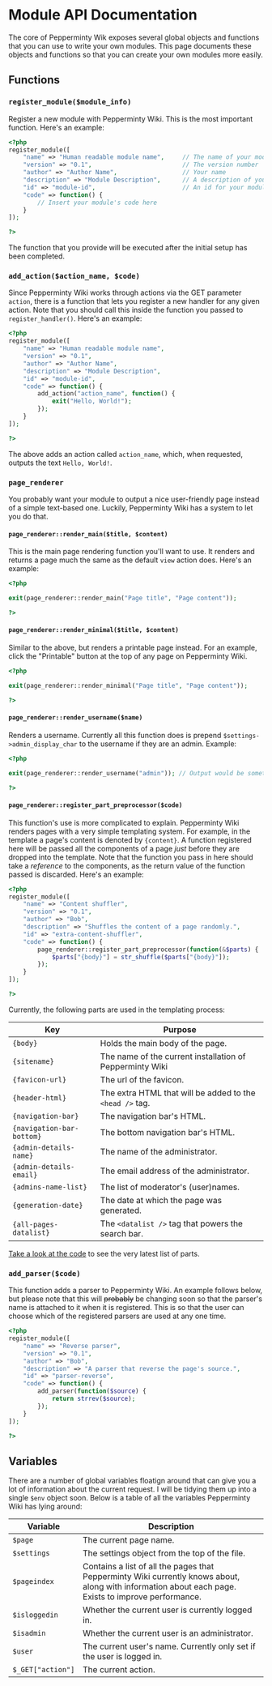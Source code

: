 Module API Documentation
========================
The core of Pepperminty Wik exposes several global objects and functions that you can use to write your own modules. This page documents these objects and functions so that you can create your own modules more easily.

Functions
---------

### `register_module($module_info)`
Register a new module with Pepperminty Wiki. This is the most important function. Here's an example:

```php
<?php
register_module([
	"name" => "Human readable module name",		// The name of your module, will be shown to users
	"version" => "0.1",							// The version number
	"author" => "Author Name",					// Your name
	"description" => "Module Description",		// A description of your module. Shown in the module downloader.
	"id" => "module-id",						// An id for your module name. Should be filename safe with no spaces or capital letters.
	"code" => function() {
		// Insert your module's code here
	}
]);

?>

```

The function that you provide will be executed after the initial setup has been completed.

### `add_action($action_name, $code)`
Since Pepperminty Wiki works through actions via the GET parameter `action`, there is a function that lets you register a new handler for any given action. Note that you should call this inside the function you passed to `register_handler()`. Here's an example:

```php
<?php
register_module([
	"name" => "Human readable module name",
	"version" => "0.1",
	"author" => "Author Name",
	"description" => "Module Description",
	"id" => "module-id",
	"code" => function() {
		add_action("action_name", function() {
			exit("Hello, World!");
		});
	}
]);

?>

```

The above adds an action called `action_name`, which, when requested, outputs the text `Hello, World!`.

### `page_renderer`
You probably want your module to output a nice user-friendly page instead of a simple text-based one. Luckily, Pepperminty Wiki has a system to let you do that.

#### `page_renderer::render_main($title, $content)`
This is the main page rendering function you'll want to use. It renders and returns a page much the same as the default `view` action does. Here's an example:

```php
<?php

exit(page_renderer::render_main("Page title", "Page content"));

?>

```


#### `page_renderer::render_minimal($title, $content)`
Similar to the above, but renders a printable page instead. For an example, click the "Printable" button at the top of any page on Pepperminty Wiki.

```php
<?php

exit(page_renderer::render_minimal("Page title", "Page content"));

?>

```

#### `page_renderer::render_username($name)`
Renders a username. Currently all this function does is prepend `$settings->admin_display_char` to the username if they are an admin. Example:

```php
<?php

exit(page_renderer::render_username("admin")); // Output would be something like "&#9670;admin".

?>
```

#### `page_renderer::register_part_preprocessor($code)`
This function's use is more complicated to explain. Pepperminty Wiki renders pages with a very simple templating system. For example, in the template a page's content is denoted by `{content}`. A function registered here will be passed all the components of a page _just_ before they are dropped into the template. Note that the function you pass in here should take a *reference* to the components, as the return value of the function passed is discarded. Here's an example:

```php
<?php
register_module([
	"name" => "Content shuffler",
	"version" => "0.1",
	"author" => "Bob",
	"description" => "Shuffles the content of a page randomly.",
	"id" => "extra-content-shuffler",
	"code" => function() {
		page_renderer::register_part_preprocessor(function(&$parts) {
			$parts["{body}"] = str_shuffle($parts["{body}"]);
		});
	}
]);

?>

```

Currently, the following parts are used in the templating process:

Key							| Purpose
----------------------------|------------------
`{body}`					| Holds the main body of the page.
`{sitename}`				| The name of the current installation of Pepperminty Wiki
`{favicon-url}`				| The url of the favicon.
`{header-html}`				| The extra HTML that will be added to the `<head />` tag.
`{navigation-bar}`			| The navigation bar's HTML.
`{navigation-bar-bottom}`	| The bottom navigation bar's HTML.
`{admin-details-name}`		| The name of the administrator.
`{admin-details-email}`		| The email address of the administrator.
`{admins-name-list}`		| The list of moderator's (user)names.
`{generation-date}`			| The date at which the page was generated.
`{all-pages-datalist}`		| The `<datalist />` tag that powers the search bar.

[Take a look at the code](https://github.com/sbrl/Pepperminty-Wiki/blob/master/core.php#L394) to see the very latest list of parts.

### `add_parser($code)`
This function adds a parser to Pepperminty Wiki. An example follows below, but please note that this will ~~probably~~ be changing soon so that the parser's name is attached to it when it is registered. This is so that the user can choose which of the registered parsers are used at any one time.

```php
<?php
register_module([
	"name" => "Reverse parser",
	"version" => "0.1",
	"author" => "Bob",
	"description" => "A parser that reverse the page's source.",
	"id" => "parser-reverse",
	"code" => function() {
		add_parser(function($source) {
			return strrev($source);
		});
	}
]);

?>

```

Variables
---------
There are a number of global variables floatign around that can give you a lot of information about the current request. I will be tidying them up into a single `$env` object soon. Below is a table of all the variables Pepperminty Wiki has lying around:

Variable				| Description
------------------------|------------------------------------------
`$page`					| The current page name.
`$settings`				| The settings object from the top of the file.
`$pageindex`			| Contains a list of all the pages that Pepperminty Wiki currently knows about, along with information about each page. Exists to improve performance.
`$isloggedin`			| Whether the current user is currently logged in.
`$isadmin`				| Whether the current user is an administrator.
`$user`					| The current user's name. Currently only set if the user is logged in.
`$_GET["action"]`		| The current action.